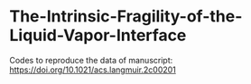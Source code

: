 # The-Intrinsic-Fragility-of-the-Liquid-Vapor-Interface
Codes to reproduce the data of manuscript: https://doi.org/10.1021/acs.langmuir.2c00201

